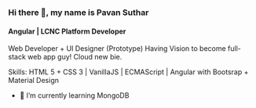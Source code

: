 ### Hi there 👋, my name is Pavan Suthar
#### Angular | LCNC Platform Developer
Web Developer + UI Designer (Prototype)
Having Vision to become full-stack web app guy!
Cloud new bie.

Skills: HTML 5 + CSS 3 | VanillaJS | ECMAScript | Angular with Bootsrap + Material Design

- 🌱 I’m currently learning MongoDB  




